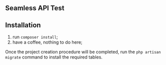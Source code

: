 ## Seamless API Test

## Installation

1. run `composer install`;
2. have a coffee, nothing to do here;

Once the project creation procedure will be completed, run the `php artisan migrate` command to install the required tables.
